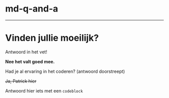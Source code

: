 # md-q-and-a
<hr>
<h1>Vinden jullie moeilijk?</h1>Antwoord in het vet!

**Nee het valt goed mee.**

Had je al ervaring in het coderen? (antwoord doorstreept) 

~~Ja, Patrick hier~~





Antwoord hier iets met een `codeblock`
